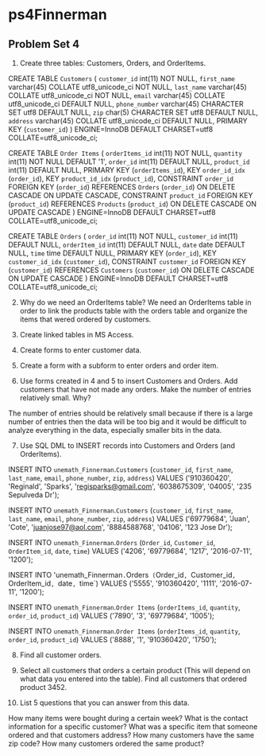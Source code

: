# ps4Finnerman
## Problem Set 4 

1. Create three tables: Customers, Orders, and OrderItems.
 
 CREATE TABLE `Customers` (
  `customer_id` int(11) NOT NULL,
  `first_name` varchar(45) COLLATE utf8_unicode_ci NOT NULL,
  `last_name` varchar(45) COLLATE utf8_unicode_ci NOT NULL,
  `email` varchar(45) COLLATE utf8_unicode_ci DEFAULT NULL,
  `phone_number` varchar(45) CHARACTER SET utf8 DEFAULT NULL,
  `zip` char(5) CHARACTER SET utf8 DEFAULT NULL,
  `address` varchar(45) COLLATE utf8_unicode_ci DEFAULT NULL,
  PRIMARY KEY (`customer_id`)
  ) ENGINE=InnoDB DEFAULT CHARSET=utf8 COLLATE=utf8_unicode_ci;
  
   CREATE TABLE `Order Items` (
  `orderItems_id` int(11) NOT NULL,
  `quantity` int(11) NOT NULL DEFAULT '1',
  `order_id` int(11) DEFAULT NULL,
  `product_id` int(11) DEFAULT NULL,
  PRIMARY KEY (`orderItems_id`),
  KEY `order_id_idx` (`order_id`),
  KEY `product_id_idx` (`product_id`),
  CONSTRAINT `order_id` FOREIGN KEY (`order_id`) REFERENCES `Orders` (`order_id`) ON DELETE CASCADE ON UPDATE CASCADE,
  CONSTRAINT `product_id` FOREIGN KEY (`product_id`) REFERENCES `Products` (`product_id`) ON DELETE CASCADE ON UPDATE CASCADE
  ) ENGINE=InnoDB DEFAULT CHARSET=utf8 COLLATE=utf8_unicode_ci;
  
  CREATE TABLE `Orders` (
  `order_id` int(11) NOT NULL,
  `customer_id` int(11) DEFAULT NULL,
  `orderItem_id` int(11) DEFAULT NULL,
  `date` date DEFAULT NULL,
  `time` time DEFAULT NULL,
  PRIMARY KEY (`order_id`),
  KEY `customer_id_idx` (`customer_id`),
  CONSTRAINT `customer_id` FOREIGN KEY (`customer_id`) REFERENCES `Customers` (`customer_id`) ON DELETE CASCADE ON UPDATE CASCADE
  ) ENGINE=InnoDB DEFAULT CHARSET=utf8 COLLATE=utf8_unicode_ci;

2. Why do we need an OrderItems table?
  We need an OrderItems table in order to link the products table with the orders table and organize the items that wered ordered by customers.
3. Create linked tables in MS Access.

4. Create forms to enter customer data.

5. Create a form with a subform to enter orders and order item.

6. Use forms created in 4 and 5 to insert Customers and Orders.  Add customers that have not made any orders. Make the number of entries relatively small.  Why?  
 
  The number of entries should be relatively small because if there is a large number of entries then the data will be too big and it would be difficult to analyze everything in the data, especially smaller bits in the data. 

7. Use SQL DML to INSERT records into Customers and Orders (and OrderItems). 

  INSERT INTO `unemath_Finnerman`.`Customers` (`customer_id`, `first_name`, `last_name`, `email`, `phone_number`, `zip`, `address`) VALUES ('910360420', 'Reginald', 'Sparks', 'regisparks@gmail.com', '6038675309', '04005', '235 Sepulveda Dr');
  
  INSERT INTO `unemath_Finnerman`.`Customers` (`customer_id`, `first_name`, `last_name`, `email`, `phone_number`, `zip`, `address`) VALUES ('69779684', 'Juan', 'Cote', 'juanjose97@aol.com', '8884588768', '04106', '123 Jose Dr');
   
   INSERT INTO `unemath_Finnerman`.`Orders` (`Order_id`, `Customer_id`, `OrderItem_id`, `date`, `time`) VALUES ('4206', '69779684', '1217', '2016-07-11', '1200');
   
   INSERT INTO 'unemath_Finnerman`.`Orders` (`Order_id`, `Customer_id`, `OrderItem_id`, `date`, `time`) VALUES ('5555', '910360420', '1111', '2016-07-11', '1200');
  
  INSERT INTO `unemath_Finnerman`.`Order Items` (`orderItems_id`, `quantity`, `order_id`, `product_id`) VALUES ('7890', '3', '69779684', '1005');

   INSERT INTO `unemath_Finnerman`.`Order Items` (`orderItems_id`, `quantity`, `order_id`, `product_id`) VALUES ('8888', '1', '910360420', '1750');

8. Find all customer orders.

9. Select all customers that orders a certain product (This will depend on what data you entered into the table).  Find all customers that ordered product 3452.  

10. List 5 questions that you can answer from this data.
 
 How many items were bought during a certain week?
 What is the contact information for a specific customer?
 What was a specific item that someone ordered and that customers address?
 How many customers have the same zip code?
 How many customers ordered the same product?
